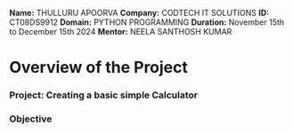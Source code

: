 **Name:** THULLURU APOORVA
**Company:** CODTECH IT SOLUTIONS
**ID:** CT08DS9912
**Domain:** PYTHON PROGRAMMING
**Duration:** November 15th to December 15th 2024
**Mentor:** NEELA SANTHOSH KUMAR


# Overview of the Project

### Project: Creating a basic simple Calculator

### Objective
